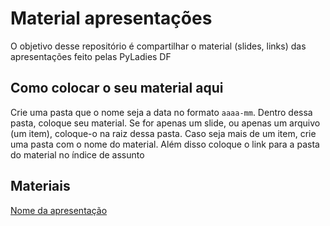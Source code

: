 # Material apresentações
O objetivo desse repositório é compartilhar o material (slides, links) das apresentações feito pelas PyLadies DF

## Como colocar o seu material aqui 
Crie uma pasta que o nome seja a data no formato `aaaa-mm`. Dentro dessa pasta, coloque seu material. Se for apenas um slide, ou apenas um arquivo (um item), coloque-o na raiz dessa pasta. Caso seja mais de um item, crie uma pasta com o nome do material.
Além disso coloque o link para a pasta do material no índice de assunto

## Materiais
[Nome da apresentação](link-para-apresentacao.com)
